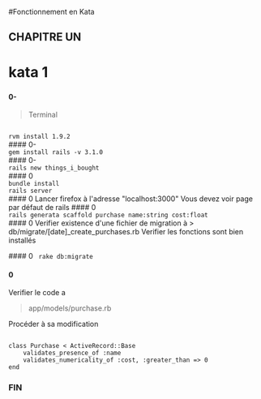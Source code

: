 #Fonctionnement en Kata

## CHAPITRE UN ##

<h1>kata 1</h1>

###

#### 0-
>Terminal 

<code>
rvm install 1.9.2
</code>
#### 0-
<code>
gem install rails -v 3.1.0
</code>
#### 0-
<code>
rails new things_i_bought
</code>
#### 0
<code>
bundle install 
rails server
</code>
#### 0
Lancer firefox à l'adresse  "localhost:3000"
Vous devez voir page par défaut de rails
#### 0
<code>
rails generata scaffold purchase name:string cost:float
</code>
#### 0
Verifier existence d'une fichier de migration à
> db/migrate/[date]_create_purchases.rb
Verifier les fonctions sont bien installés

#### 0
<code>
rake db:migrate
</code>

#### 0

Verifier le code a 
>app/models/purchase.rb

Procéder à sa modification

<code>
class Purchase < ActiveRecord::Base
	validates_presence_of :name
	validates_numericality_of :cost, :greater_than => 0
end
</code>


### FIN


